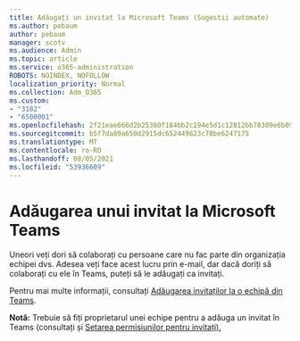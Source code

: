 ```yaml
---
title: Adăugați un invitat la Microsoft Teams (Sugestii automate)
ms.author: pebaum
author: pebaum
manager: scotv
ms.audience: Admin
ms.topic: article
ms.service: o365-administration
ROBOTS: NOINDEX, NOFOLLOW
localization_priority: Normal
ms.collection: Adm_O365
ms.custom:
- "3182"
- "6500001"
ms.openlocfilehash: 2f21eae666d2b25380f184bb2c194e5d1c12812bb78309e6b09f9f497163b8c8
ms.sourcegitcommit: b5f7da89a650d2915dc652449623c78be6247175
ms.translationtype: MT
ms.contentlocale: ro-RO
ms.lasthandoff: 08/05/2021
ms.locfileid: "53936609"
---
```

# <a name="add-a-guest-to-microsoft-teams"></a>Adăugarea unui invitat la Microsoft Teams

Uneori veți dori să colaborați cu persoane care nu fac parte din organizația echipei dvs. Adesea veți face acest lucru prin e-mail, dar dacă doriți să colaborați cu ele în Teams, puteți să le adăugați ca invitați.

Pentru mai multe informații, consultați [Adăugarea invitaților la o echipă din Teams](https://support.office.com/article/add-guests-to-a-team-in-teams-fccb4fa6-f864-4508-bdde-256e7384a14f#ID0EAABAAA=Desktop).

**Notă:** Trebuie să fiți proprietarul unei echipe pentru a adăuga un invitat în Teams (consultați și [Setarea permisiunilor pentru invitați).](https://support.office.com/article/set-guest-permissions-for-channels-in-teams-4756c468-2746-4bfd-a582-736d55fcc169)